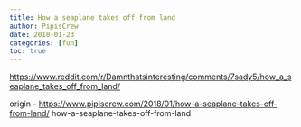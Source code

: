 ```yaml
---
title: How a seaplane takes off from land
author: PipisCrew
date: 2018-01-23
categories: [fun]
toc: true
---
```


https://www.reddit.com/r/Damnthatsinteresting/comments/7sady5/how_a_seaplane_takes_off_from_land/

origin - https://www.pipiscrew.com/2018/01/how-a-seaplane-takes-off-from-land/ how-a-seaplane-takes-off-from-land